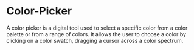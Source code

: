 # Color-Picker
A color picker is a digital tool used to select a specific color from a color palette or from a range of colors. It allows the user to choose a color by clicking on a color swatch, dragging a cursor across a color spectrum.
